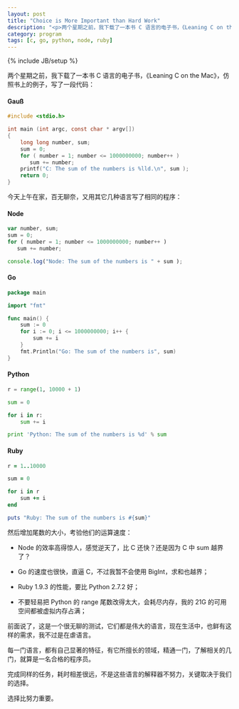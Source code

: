 ```yaml
---
layout: post
title: "Choice is More Important than Hard Work"
description: "<p>两个星期之前，我下载了一本书 C 语言的电子书，《Leaning C on the Mac》，仿照书上的例子，写了一段代码，计算高斯数学。今天，又分别用 Node Go Python 和 Ruby 写了相同的逻辑，主要是为了复习他们的循环写法。</p><p>完成同样的任务，耗时相差很远，不是这些语言的解释器不努力，关键取决于我们的选择。</p><p>选择比努力重要。</p>"
category: program
tags: [c, go, python, node, ruby]
---
```

{% include JB/setup %}

两个星期之前，我下载了一本书 C 语言的电子书，《Leaning C on the Mac》，仿照书上的例子，写了一段代码：

#### Gauß

```c
#include <stdio.h>

int main (int argc, const char * argv[])
{
	long long number, sum;
	sum = 0;
	for ( number = 1; number <= 1000000000; number++ )
	   sum += number;
	printf("C: The sum of the numbers is %lld.\n", sum );
	return 0;
}
```
今天上午在家，百无聊奈，又用其它几种语言写了相同的程序：

#### Node

```javascript
var number, sum;
sum = 0;
for ( number = 1; number <= 1000000000; number++ )
   sum += number;

console.log("Node: The sum of the numbers is " + sum );
```

#### Go

```go
package main

import "fmt"

func main() {
	sum := 0
	for i := 0; i <= 1000000000; i++ {
		sum += i
	}
	fmt.Println("Go: The sum of the numbers is", sum)
}
```

#### Python

```python
r = range(1, 10000 + 1)

sum = 0

for i in r:
	sum += i

print 'Python: The sum of the numbers is %d' % sum
```

#### Ruby

```ruby
r = 1..10000

sum = 0

for i in r
	sum += i
end

puts "Ruby: The sum of the numbers is #{sum}"
```

然后增加尾数的大小，考验他们的运算速度：

- Node 的效率高得惊人，感觉逆天了，比 C 还快？还是因为 C 中 sum 越界了？

- Go 的速度也很快，直逼 C，不过我暂不会使用 BigInt，求和也越界；

- Ruby 1.9.3 的性能，要比 Python 2.7.2 好；

- 不要轻易把 Python 的 range 尾数改得太大，会耗尽内存，我的 21G 的可用空间都被虚拟内存占满；

前面说了，这是一个很无聊的测试，它们都是伟大的语言，现在生活中，也鲜有这样的需求，我不过是在虐语言。

每一门语言，都有自己显著的特征，有它所擅长的领域，精通一门，了解相关的几门，就算是一名合格的程序员。

完成同样的任务，耗时相差很远，不是这些语言的解释器不努力，关键取决于我们的选择。

选择比努力重要。








